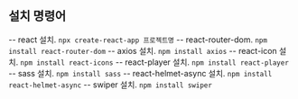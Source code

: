 ## 설치 명령어

-- react 설치.               `npx create-react-app 프로젝트명`
-- react-router-dom.         `npm install react-router-dom`
-- axios 설치.               `npm install axios`
-- react-icon 설치.          `npm install react-icons`
-- react-player 설치.        `npm install react-player`
-- sass 설치.                `npm install sass`
-- react-helmet-async 설치.  `npm install react-helmet-async`
-- swiper 설치.              `npm install swiper`
